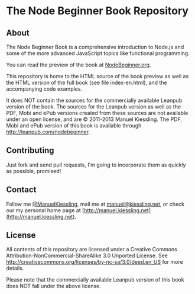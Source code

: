 # The Node Beginner Book Repository


## About

The Node Beginner Book is a comprehensive introduction to Node.js and some of the more advanced JavaScript topics like functional programming.

You can read the preview of the book at [NodeBeginner.org](http://nodebeginner.org).

This repository is home to the HTML source of the book preview as well as the HTML version of the full book (see file index-en.html), and the accompanying code examples.

It does NOT contain the sources for the commercially available Leanpub version of the book. The sources for the Leanpub version as well as the PDF, Mobi and ePub versions created from these sources are not available under an open license, and are © 2011-2013 Manuel Kiessling. The PDF, Mobi and ePub version of this book is available through http://leanpub.com/nodebeginner.


## Contributing

Just fork and send pull requests, I'm going to incorporate them as quickly as possible, promised!


## Contact

Follow me [@ManuelKiessling](http://twitter.com/manuelkiessling), mail me at [manuel@kiessling.net](mailto:manuel@kiessling.net), or check our my personal home page at [http://manuel.kiessling.net](http://manuel.kiessling.net).


## License

All contents of this repository are licensed under a Creative Commons Attribution-NonCommercial-ShareAlike 3.0 Unported License.
See http://creativecommons.org/licenses/by-nc-sa/3.0/deed.en_US for more details.

Please note that the commercially available Leanpub version of this book does NOT fall under the above license.
